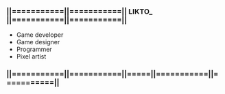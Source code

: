 ### ||===========||===========|| LIKTO_ ||===========||===========||

- Game developer
- Game designer
- Programmer
- Pixel artist

### ||===========||===========||=====||===========||===========||
